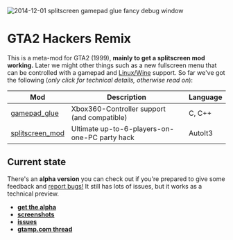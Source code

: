 
![2014-12-01 splitscreen gamepad glue fancy debug window](https://cloud.githubusercontent.com/assets/7833187/5239777/1b5f3b2a-78ee-11e4-8992-4a47f8038041.jpg)


# GTA2 Hackers Remix
This is a meta-mod for GTA2 (1999), **mainly to get a splitscreen mod working.** Later we might other things such as a new fullscreen menu that can be controlled with a gamepad and [Linux/Wine](https://github.com/Bytewerk/gta2-hackers-remix/wiki/Linux-(Wine)) support. So far we've got the following (*only click for technical details, otherwise read on*):


Mod | Description | Language
----|-------------|------------
[gamepad_glue](https://github.com/Bytewerk/gta2-hackers-remix/tree/master/gamepad_glue) | Xbox360-Controller support (and compatible) | C, C++
[splitscreen_mod](https://github.com/Bytewerk/gta2-hackers-remix/tree/master/splitscreen_mod) | Ultimate up-to-6-players-on-one-PC party hack | AutoIt3

## Current state
There's an **alpha version** you can check out if you're prepared to give some feedback and [report bugs!](https://github.com/Bytewerk/gta2-hackers-remix/issues) It still has lots of issues, but it works as a technical preview.

* **[get the alpha](https://github.com/Bytewerk/gta2-hackers-remix/releases/tag/0.2.0-splitscreen_mod)**
* **[screenshots](https://github.com/Bytewerk/gta2-hackers-remix/issues/1)**
* **[issues](https://github.com/Bytewerk/gta2-hackers-remix/issues)**
* **[gtamp.com thread](http://gtamp.com/forum/viewtopic.php?f=4&t=776)**
